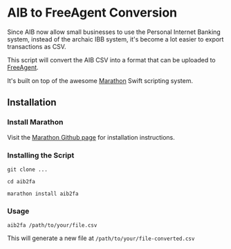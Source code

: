 # AIB to FreeAgent Conversion

Since AIB now allow small businesses to use the Personal Internet Banking system, instead of the archaic IBB system, it's become a lot easier to export transactions as CSV.

This script will convert the AIB CSV into a format that can be uploaded to [FreeAgent](https://www.freeagent.com).

It's built on top of the awesome [Marathon](https://github.com/JohnSundell/Marathon) Swift scripting system.

## Installation

### Install Marathon

Visit the [Marathon Github page](https://github.com/JohnSundell/Marathon) for installation instructions.
 
### Installing the Script

`git clone ...`

`cd aib2fa`

`marathon install aib2fa`

 
### Usage

`aib2fa /path/to/your/file.csv`

This will generate a new file at `/path/to/your/file-converted.csv`